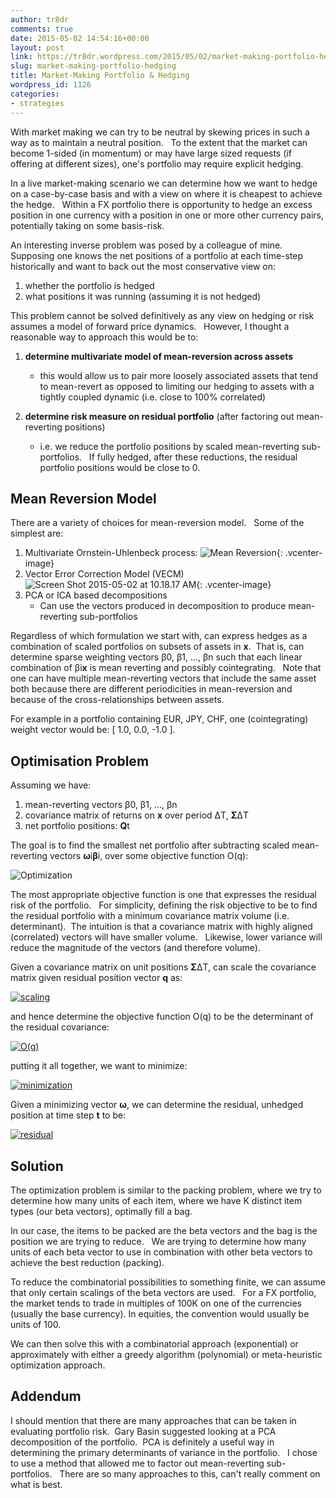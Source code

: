 ```yaml
---
author: tr8dr
comments: true
date: 2015-05-02 14:54:16+00:00
layout: post
link: https://tr8dr.wordpress.com/2015/05/02/market-making-portfolio-hedging/
slug: market-making-portfolio-hedging
title: Market-Making Portfolio & Hedging
wordpress_id: 1126
categories:
- strategies
---
```


With market making we can try to be neutral by skewing prices in such a way as to maintain a neutral position.   To the extent that the market can become 1-sided (in momentum) or may have large sized requests (if offering at different sizes), one's portfolio may require explicit hedging.

In a live market-making scenario we can determine how we want to hedge on a case-by-case basis and with a view on where it is cheapest to achieve the hedge.   Within a FX portfolio there is opportunity to hedge an excess position in one currency with a position in one or more other currency pairs, potentially taking on some basis-risk.

An interesting inverse problem was posed by a colleague of mine.   Supposing one knows the net positions of a portfolio at each time-step historically and want to back out the most conservative view on:



	
1. whether the portfolio is hedged	
2. what positions it was running (assuming it is not hedged)


This problem cannot be solved definitively as any view on hedging or risk assumes a model of forward price dynamics.   However, I thought a reasonable way to approach this would be to:

	
1. **determine multivariate model of mean-reversion across assets**	
   - this would allow us to pair more loosely associated assets that tend to mean-revert as opposed to limiting our hedging to assets with a tightly coupled dynamic (i.e. close to 100% correlated)
	
2. **determine risk measure on residual portfolio** (after factoring out mean-reverting positions)
   - i.e. we reduce the portfolio positions by scaled mean-reverting sub-portfolios.   If fully hedged, after these reductions, the residual portfolio positions would be close to 0.




## Mean Reversion Model

There are a variety of choices for mean-reversion model.   Some of the simplest are:


	
1. Multivariate Ornstein-Uhlenbeck process:
![Mean Reversion](https://tr8dr.files.wordpress.com/2015/05/screen-shot-2015-05-02-at-10-13-17-am.png){: .vcenter-image}	
2. Vector Error Correction Model (VECM)
![Screen Shot 2015-05-02 at 10.18.17 AM](https://tr8dr.files.wordpress.com/2015/05/screen-shot-2015-05-02-at-10-18-17-am.png){: .vcenter-image}	
3. PCA or ICA based decompositions
   - Can use the vectors produced in decomposition to produce mean-reverting sub-portfolios



Regardless of which formulation we start with, can express hedges as a combination of scaled portfolios on subsets of assets in **x**.  That is, can determine sparse weighting vectors β0, β1, ..., βn such that each linear combination of βi**x** is mean reverting and possibly cointegrating.   Note that one can have multiple mean-reverting vectors that include the same asset both because there are different periodicities in mean-reversion and because of the cross-relationships between assets.

For example in a portfolio containing EUR, JPY, CHF, one (cointegrating) weight vector would be: [ 1.0, 0.0, -1.0 ].

## Optimisation Problem

Assuming we have:

	
1. mean-reverting vectors β0, β1, ..., βn	
2. covariance matrix of returns on **x** over period ΔT, **Σ**ΔT
3. net portfolio positions: **Q**t


The goal is to find the smallest net portfolio after subtracting scaled mean-reverting vectors **ω**i**β**i, over some objective function O(q):

![Optimization](https://tr8dr.files.wordpress.com/2015/05/screen-shot-2015-05-02-at-10-39-29-am.png)

The most appropriate objective function is one that expresses the residual risk of the portfolio.   For simplicity, defining the risk objective to be to find the residual portfolio with a minimum covariance matrix volume (i.e. determinant).  The intuition is that a covariance matrix with highly aligned (correlated) vectors will have smaller volume.   Likewise, lower variance will reduce the magnitude of the vectors (and therefore volume).

Given a covariance matrix on unit positions **Σ**ΔT, can scale the covariance matrix given residual position vector **q** as:

[![scaling](https://tr8dr.files.wordpress.com/2015/05/screen-shot-2015-05-02-at-10-45-49-am.png)](https://tr8dr.files.wordpress.com/2015/05/screen-shot-2015-05-02-at-10-45-49-am.png)

and hence determine the objective function O(q) to be the determinant of the residual covariance:

[![O(q)](https://tr8dr.files.wordpress.com/2015/05/screen-shot-2015-05-02-at-10-47-44-am.png)](https://tr8dr.files.wordpress.com/2015/05/screen-shot-2015-05-02-at-10-47-44-am.png)

putting it all together, we want to minimize:

[![minimization](https://tr8dr.files.wordpress.com/2015/05/screen-shot-2015-05-02-at-10-48-24-am.png)](https://tr8dr.files.wordpress.com/2015/05/screen-shot-2015-05-02-at-10-48-24-am.png)

Given a minimizing vector **ω**, we can determine the residual, unhedged position at time step **t** to be:

[![residual](https://tr8dr.files.wordpress.com/2015/05/screen-shot-2015-05-02-at-10-50-55-am.png)](https://tr8dr.files.wordpress.com/2015/05/screen-shot-2015-05-02-at-10-50-55-am.png)

## Solution

The optimization problem is similar to the packing problem, where we try to determine how many units of each item, where we have K distinct item types (our beta vectors), optimally fill a bag.

In our case, the items to be packed are the beta vectors and the bag is the position we are trying to reduce.   We are trying to determine how many units of each beta vector to use in combination with other beta vectors to achieve the best reduction (packing).

To reduce the combinatorial possibilities to something finite, we can assume that only certain scalings of the beta vectors are used.   For a FX portfolio, the market tends to trade in multiples of 100K on one of the currencies (usually the base currency). In equities, the convention would usually be units of 100.

We can then solve this with a combinatorial approach (exponential) or approximately with either a greedy algorithm (polynomial) or meta-heuristic optimization approach.

## Addendum
I should mention that there are many approaches that can be taken in evaluating portfolio risk.  Gary Basin suggested looking at a PCA decomposition of the portfolio.  PCA is definitely a useful way in determining the primary determinants of variance in the portfolio.   I chose to use a method that allowed me to factor out mean-reverting sub-portfolios.   There are so many approaches to this, can't really comment on what is best.

